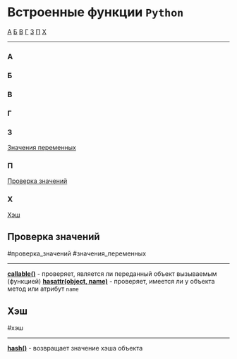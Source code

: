 # Встроенные функции `Python`
[А](#А) [Б](#Б) [В](#В) [Г](#Г) [З](#З) [П](#П) [Х](#Х) 
***
### А


### Б


### В


### Г


### З
[Значения переменных](#Проверка%20значений)

### П 
[Проверка значений](#Проверка%20значений)

### Х
[Хэш](#Х)


## Проверка значений
#проверка_значений #значения_переменных
***
**[callable()](_встроенные%20функции%20Python.md#callable)** - проверяет, является ли переданный объект вызываемым (функцией)
**[hasattr(object, name)](_встроенные%20функции%20Python.md#hasattr%20object%20name)** - проверяет, имеется ли у объекта метод или атрибут `name`

## Хэш
#хэш
***
**[hash()](_встроенные%20функции%20Python.md#hash)** - возвращает значение хэша объекта